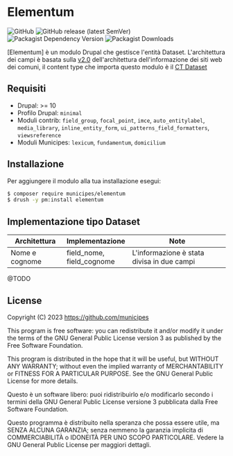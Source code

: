# Elementum

![GitHub](https://img.shields.io/github/license/municipes/elementum?style=for-the-badge)
![GitHub release (latest SemVer)](https://img.shields.io/github/v/release/municipes/elementum?sort=semver&style=for-the-badge)
![Packagist Dependency Version](https://img.shields.io/packagist/dependency-v/municipes/elementum/drupal/core-recommended?style=for-the-badge)
![Packagist Downloads](https://img.shields.io/packagist/dt/municipes/elementum?style=for-the-badge)

[Elementum] è un modulo Drupal che gestisce l'entità Dataset.
L'architettura dei campi è basata sulla [v2.0](https://docs.google.com/spreadsheets/d/1D4KbaA__xO9x_iBm08KvZASjrrFLYLKX/edit#gid=1529184526)
dell'architettura dell'informazione dei siti web dei comuni,
il content type che importa questo modulo è il [CT Dataset](https://docs.google.com/spreadsheets/d/1D4KbaA__xO9x_iBm08KvZASjrrFLYLKX/edit#gid=238733735)

## Requisiti
- Drupal: >= 10
- Profilo Drupal: `minimal`
- Moduli contrib: `field_group`, `focal_point`, `imce`, `auto_entitylabel`, `media_library`, `inline_entity_form`, `ui_patterns_field_formatters`, `viewsreference`
- Moduli Municipes: `lexicum`, `fundamentum`, `domicilium`

## Installazione
Per aggiungere il modulo alla tua installazione esegui:
```bash
$ composer require municipes/elementum
$ drush -y pm:install elementum
```

## Implementazione tipo Dataset
| Architettura                               | Implementazione                                              | Note                                                                                                                                     |
|--------------------------------------------|--------------------------------------------------------------|------------------------------------------------------------------------------------------------------------------------------------------|
| Nome e cognome                             | field_nome, <br/>field_cognome                               | L'informazione è stata divisa in due campi                                                                                               |
@TODO


## License

Copyright (C) 2023 https://github.com/municipes

This program is free software: you can redistribute it and/or modify it under the terms of the GNU General Public License version 3 as published by the Free Software Foundation.

This program is distributed in the hope that it will be useful, but WITHOUT ANY WARRANTY; without even the implied warranty of MERCHANTABILITY or FITNESS FOR A PARTICULAR PURPOSE. See the GNU General Public License for more details.

Questo è un software libero: puoi ridistribuirlo e/o modificarlo secondo i termini della GNU General Public License versione 3 pubblicata dalla Free Software Foundation.

Questo programma è distribuito nella speranza che possa essere utile, ma SENZA ALCUNA GARANZIA; senza nemmeno la garanzia implicita di COMMERCIABILITÀ o IDONEITÀ PER UNO SCOPO PARTICOLARE. Vedere la GNU General Public License per maggiori dettagli.
